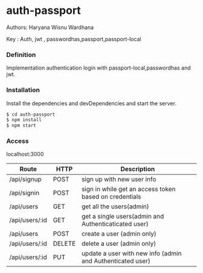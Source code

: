 # auth-passport

Authors: Haryana Wisnu Wardhana

Key : Auth, jwt , passwordhas,passport,passport-local

### Definition

Implementation authentication login with passport-local,passwordhas and jwt.

### Installation

Install the dependencies and devDependencies and start the server.

```sh
$ cd auth-passport
$ npm install
$ npm start
```

### Access

localhost:3000

| Route | HTTP |Description|
| ------ | ------ |------ |
|/api/signup       |   POST   |      sign up with new user info|
|/api/signin       |   POST   |      sign in while get an access token based on credentials|
|/api/users       |   GET   |      get all the users(admin)|
|/api/users/:id   |   GET      |   get a single users(admin and Authenticaticated user)|
|/api/users       |   POST     |   create a user (admin only)|
|/api/users/:id   |   DELETE    |  delete a user (admin only)|
|/api/users/:id   |   PUT        | update a user with new info (admin and Authenticated user)|
